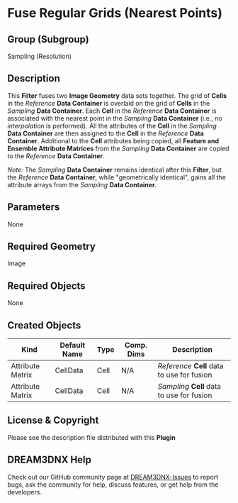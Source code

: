 # Fuse Regular Grids (Nearest Points)

## Group (Subgroup)

Sampling (Resolution)

## Description

This **Filter** fuses two **Image Geometry** data sets together. The grid of **Cells** in the *Reference* **Data Container** is overlaid on the grid of **Cells** in the *Sampling* **Data Container**.  Each **Cell** in the *Reference* **Data Container** is associated with the nearest point in the *Sampling* **Data Container** (i.e., no *interpolation* is performed).  All the attributes of the **Cell** in the *Sampling* **Data Container** are then assigned to the **Cell** in the *Reference* **Data Container**.  Additional to the **Cell** attributes being copied, all **Feature and Ensemble Attribute Matrices** from the *Sampling* **Data Container** are copied to the *Reference* **Data Container**.

*Note:* The *Sampling* **Data Container** remains identical after this **Filter**, but the *Reference* **Data Container**, while "geometrically identical", gains all the attribute arrays from the *Sampling* **Data Container**.

## Parameters

None

## Required Geometry

Image

## Required Objects

None

## Created Objects

| Kind                      | Default Name | Type     | Comp. Dims | Description                                 |
|---------------------------|--------------|----------|------------|---------------------------------------------|
|   Attribute Matrix   | CellData | Cell | N/A | *Reference* **Cell** data to use for fusion |
|   Attribute Matrix   | CellData | Cell | N/A | *Sampling* **Cell** data to use for fusion |

## License & Copyright

Please see the description file distributed with this **Plugin**

## DREAM3DNX Help

Check out our GitHub community page at [DREAM3DNX-Issues](https://github.com/BlueQuartzSoftware/DREAM3DNX-Issues) to report bugs, ask the community for help, discuss features, or get help from the developers.


